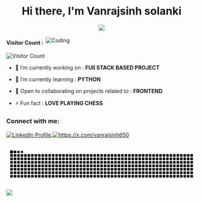 

<h1 align="center">Hi there, I'm Vanrajsinh solanki </h1>
<p align="center">
  <a href="https://github.com/DenverCoder1/readme-typing-svg"><img src="https://readme-typing-svg.herokuapp.com?font=Time+New+Roman&color=cyan&size=25&center=true&vCenter=true&width=600&height=100&lines=Exploring:+Full+stack+web+dev;Interested:+in+AI+and+ML;"></a>
</p>
<img align="right" alt="Coding" width="400" src="https://media4.giphy.com/media/v1.Y2lkPTc5MGI3NjExa3B1YWg0enNvOGZ2bnRhOW4wNHVlbmJteG0ydm1rdWZqa2V2aXVzdiZlcD12MV9pbnRlcm5hbF9naWZfYnlfaWQmY3Q9Zw/RDnBOLf1rwsIo/giphy.gif">

<div width = "20px">
  
<h4> Visitor Count : </h4> 

![Visitor Count](https://count.getloli.com/get/@vanrajsinh650?theme=booru-lewd)
</div>
 

- 🔭 I’m currently working on : **FUll STACK BASED PROJECT**

- 🌱 I’m currently learning : **PYTHON**

- 💬 Open to collaborating on projects related to : **FRONTEND**

- ⚡ Fun fact : **LOVE PLAYING CHESS**

<h3 align="left">Connect with me:</h3>
<p align="left">
<a href="https://www.linkedin.com/in/vanrajsinh-s-5b5010336/" target="_blank" rel="noopener noreferrer">
  <img align="center" src="https://raw.githubusercontent.com/rahuldkjain/github-profile-readme-generator/master/src/images/icons/Social/linked-in-alt.svg" alt="LinkedIn Profile" height="30" width="40" />
</a>
  
<a href="https://x.com/vanrajsinh650" target="blank">
  <img align="center" src="https://raw.githubusercontent.com/rahuldkjain/github-profile-readme-generator/master/src/images/icons/Social/twitter.svg" alt="https://x.com/vanrajsinh650" height="30" width="40" /></a>
</p>

###

<img src="https://raw.githubusercontent.com/vanrajsinh650/vanrajsinh650/output/snake.svg" alt="Snake animation" />

<!--horizontal divider-->
<img src="https://user-images.githubusercontent.com/73097560/115834477-dbab4500-a447-11eb-908a-139a6edaec5c.gif">
